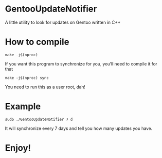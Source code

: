 # GentooUpdateNotifier
A little utility to look for updates on Gentoo written in C++

# How to compile
```
make -j$(nproc)
```

If you want this program to synchronize for you, you'll need to compile it for that
```
make -j$(nproc) sync
```
You need to run this as a user root, dah!

# Example
```
sudo ./GentooUpdateNotifier 7 d
```
It will synchronize every 7 days and tell you how many updates you have.

# Enjoy!
